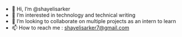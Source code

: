 - 👋 Hi, I’m @shayelisarker
- 👀 I’m interested in technology and technical writing
- 💞️ I’m looking to collaborate on multiple projects as an intern to learn
- 📫 How to reach me : shayelisarker7@gmail.com

<!---
shayelisarker/shayelisarker is a ✨ special ✨ repository because its `README.md` (this file) appears on your GitHub profile.
You can click the Preview link to take a look at your changes.
--->
